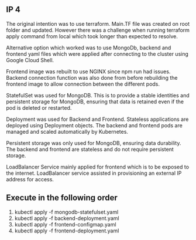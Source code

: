 ## IP 4 

The original intention was to use terraform. Main.TF file was created on root folder and updated.
However there was a challenge when running terraform apply command from local which took longer than expected to resolve.

Alternative option which worked was to use MongoDb, backend and frontend yaml files which were applied after connecting to the cluster using Google Cloud Shell.

Frontend image was rebuilt to use NGINX since npm run had issues. Backend connection function was also done from before rebuilding the frontend image to allow connection between the different pods.

StatefulSet was used for MongoDB. This is to provide a stable identities and persistent storage for MongoDB, ensuring that data is retained even if the pod is deleted or restarted.

Deployment was used for Backend and Frontend. Stateless applications are deployed using Deployment objects. The backend and frontend pods are managed and scaled automatically by Kubernetes.

Persistent storage was only used for MongoDB, ensuring data durability. The backend and frontend are stateless and do not require persistent storage.

LoadBalancer Service mainly applied for frontend which is to be exposed to the internet. LoadBalancer service assisted in provisioning an external IP address for access.

## Execute in the following order

1. kubectl apply -f mongodb-statefulset.yaml
2. kubectl apply -f backend-deployment.yaml
3. kubectl apply -f frontend-configmap.yaml
4. kubectl apply -f frontend-deployment.yaml








